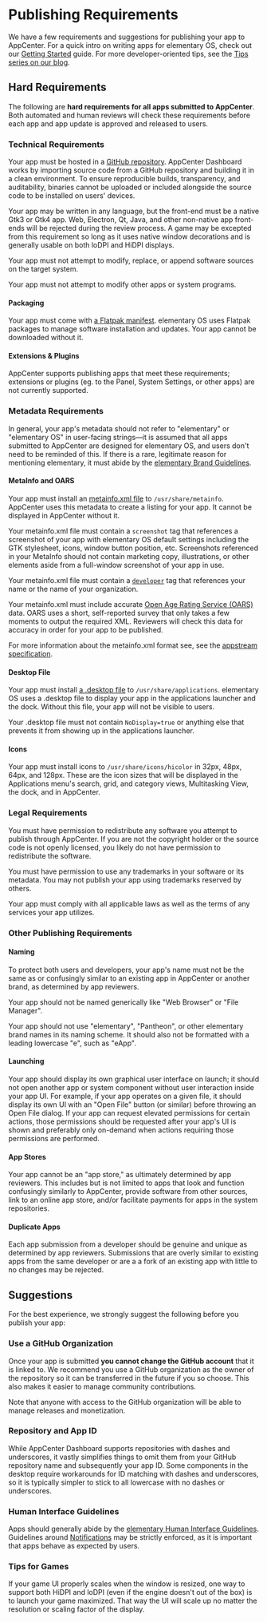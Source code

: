 # Publishing Requirements

We have a few requirements and suggestions for publishing your app to AppCenter. For a quick intro on writing apps for elementary OS, check out our [Getting Started](../) guide. For more developer-oriented tips, see the [Tips series on our blog](https://blog.elementary.io/tags/#developer-tips).

## Hard Requirements

The following are **hard requirements for all apps submitted to AppCenter**. Both automated and human reviews will check these requirements before each app and app update is approved and released to users.

### Technical Requirements

Your app must be hosted in a [GitHub repository](https://docs.elementary.io/develop/writing-apps/hello-world#pushing-to-github). AppCenter Dashboard works by importing source code from a GitHub repository and building it in a clean environment. To ensure reproducible builds, transparency, and auditability, binaries cannot be uploaded or included alongside the source code to be installed on users' devices.

Your app may be written in any language, but the front-end must be a native Gtk3 or Gtk4 app. Web, Electron, Qt, Java, and other non-native app front-ends will be rejected during the review process. A game may be excepted from this requirement so long as it uses native window decorations and is generally usable on both loDPI and HiDPI displays.

Your app must not attempt to modify, replace, or append software sources on the target system.

Your app must not attempt to modify other apps or system programs.

#### Packaging

Your app must come with [a Flatpak manifest](https://docs.elementary.io/develop/writing-apps/our-first-app/packaging). elementary OS uses Flatpak packages to manage software installation and updates. Your app cannot be downloaded without it.

#### Extensions & Plugins

AppCenter supports publishing apps that meet these requirements; extensions or plugins (eg. to the Panel, System Settings, or other apps) are not currently supported.

### Metadata Requirements

In general, your app's metadata should not refer to "elementary" or "elementary OS" in user-facing strings—it is assumed that all apps submitted to AppCenter are designed for elementary OS, and users don't need to be reminded of this. If there is a rare, legitimate reason for mentioning elementary, it must abide by the [elementary Brand Guidelines](https://elementary.io/brand).

#### MetaInfo and OARS

Your app must install an [metainfo.xml file](../writing-apps/our-first-app/metadata.md#metainfo) to `/usr/share/metainfo`. AppCenter uses this metadata to create a listing for your app. It cannot be displayed in AppCenter without it.

Your metainfo.xml file must contain a `screenshot` tag that references a screenshot of your app with elementary OS default settings including the GTK stylesheet, icons, window button position, etc. Screenshots referenced in your MetaInfo should not contain marketing copy, illustrations, or other elements aside from a full-window screenshot of your app in use.

Your metainfo.xml file must contain a [`developer`](https://www.freedesktop.org/software/appstream/docs/chap-Metadata.html#tag-developer) tag that references your name or the name of your organization.

Your metainfo.xml must include accurate [Open Age Rating Service (OARS)](https://hughsie.github.io/oars/) data. OARS uses a short, self-reported survey that only takes a few moments to output the required XML. Reviewers will check this data for accuracy in order for your app to be published.

For more information about the metainfo.xml format see, see the [appstream specification](https://www.freedesktop.org/software/appstream/docs/chap-Quickstart.html#sect-Quickstart-DesktopApps).

#### Desktop File

Your app must install [a .desktop file](../writing-apps/our-first-app/metadata.md#desktop-entry) to `/usr/share/applications`. elementary OS uses a .desktop file to display your app in the applications launcher and the dock. Without this file, your app will not be visible to users.

Your .desktop file must not contain `NoDisplay=true` or anything else that prevents it from showing up in the applications launcher.

#### Icons

Your app must install icons to `/usr/share/icons/hicolor` in 32px, 48px, 64px, and 128px. These are the icon sizes that will be displayed in the Applications menu's search, grid, and category views, Multitasking View, the dock, and in AppCenter.

### Legal Requirements

You must have permission to redistribute any software you attempt to publish through AppCenter. If you are not the copyright holder or the source code is not openly licensed, you likely do not have permission to redistribute the software.

You must have permission to use any trademarks in your software or its metadata. You may not publish your app using trademarks reserved by others.

Your app must comply with all applicable laws as well as the terms of any services your app utilizes.

### Other Publishing Requirements

#### Naming

To protect both users and developers, your app's name must not be the same as or confusingly similar to an existing app in AppCenter or another brand, as determined by app reviewers.

Your app should not be named generically like "Web Browser" or "File Manager".

Your app should not use "elementary", "Pantheon", or other elementary brand names in its naming scheme. It should also not be formatted with a leading lowercase "e", such as "eApp".

#### Launching

Your app should display its own graphical user interface on launch; it should not open another app or system component without user interaction inside your app UI. For example, if your app operates on a given file, it should display its own UI with an "Open File" button (or similar) before throwing an Open File dialog. If your app can request elevated permissions for certain actions, those permissions should be requested after your app's UI is shown and preferably only on-demand when actions requiring those permissions are performed.

#### App Stores

Your app cannot be an "app store," as ultimately determined by app reviewers. This includes but is not limited to apps that look and function confusingly similarly to AppCenter, provide software from other sources, link to an online app store, and/or facilitate payments for apps in the system repositories.

#### Duplicate Apps

Each app submission from a developer should be genuine and unique as determined by app reviewers. Submissions that are overly similar to existing apps from the same developer or are a a fork of an existing app with little to no changes may be rejected.

## Suggestions

For the best experience, we strongly suggest the following before you publish your app:

### Use a GitHub Organization

Once your app is submitted **you cannot change the GitHub account** that it is linked to. We recommend you use a GitHub organization as the owner of the repository so it can be transferred in the future if you so choose. This also makes it easier to manage community contributions.

Note that anyone with access to the GitHub organization will be able to manage releases and monetization.

### Repository and App ID

While AppCenter Dashboard supports repositories with dashes and underscores, it vastly simplifies things to omit them from your GitHub repository name and subsequently your app ID. Some components in the desktop require workarounds for ID matching with dashes and underscores, so it is typically simpler to stick to all lowercase with no dashes or underscores.

### Human Interface Guidelines

Apps should generally abide by the [elementary Human Interface Guidelines](https://docs.elementary.io/hig/). Guidelines around [Notifications](https://docs.elementary.io/hig/widgets/providing-feedback#notifications) may be strictly enforced, as it is important that apps behave as expected by users.

### Tips for Games

If your game UI properly scales when the window is resized, one way to support both HiDPI and loDPI (even if the engine doesn't out of the box) is to launch your game maximized. That way the UI will scale up no matter the resolution or scaling factor of the display.
